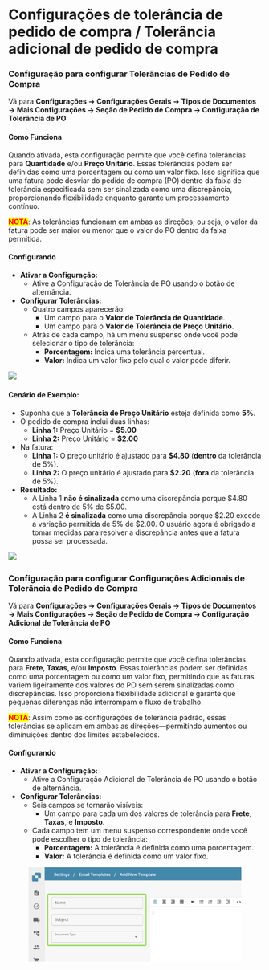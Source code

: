 # Configurações de tolerância de pedido de compra / Tolerância adicional de pedido de compra

### **Configuração para configurar Tolerâncias de Pedido de Compra**

Vá para **Configurações → Configurações Gerais → Tipos de Documentos → Mais Configurações → Seção de Pedido de Compra → Configuração de Tolerância de PO**

#### **Como Funciona**

Quando ativada, esta configuração permite que você defina tolerâncias para **Quantidade** e/ou **Preço Unitário**. Essas tolerâncias podem ser definidas como uma porcentagem ou como um valor fixo. Isso significa que uma fatura pode desviar do pedido de compra (PO) dentro da faixa de tolerância especificada sem ser sinalizada como uma discrepância, proporcionando flexibilidade enquanto garante um processamento contínuo.

<mark style="color:red;">**NOTA**</mark>: As tolerâncias funcionam em ambas as direções; ou seja, o valor da fatura pode ser maior ou menor que o valor do PO dentro da faixa permitida.

#### **Configurando**

* **Ativar a Configuração:**
  * Ative a Configuração de Tolerância de PO usando o botão de alternância.
* **Configurar Tolerâncias:**
  * Quatro campos aparecerão:
    * Um campo para o **Valor de Tolerância de Quantidade**.
    * Um campo para o **Valor de Tolerância de Preço Unitário**.
  * Atrás de cada campo, há um menu suspenso onde você pode selecionar o tipo de tolerância:
    * **Porcentagem:** Indica uma tolerância percentual.
    * **Valor:** Indica um valor fixo pelo qual o valor pode diferir.

![](https://files.gitbook.com/v0/b/gitbook-x-prod.appspot.com/o/spaces%2FT2n2w4uDCJvv7CJ5zrdk%2Fuploads%2Fs661pgIKUsLzwhxU4kes%2Fimage.png?alt=media\&token=6d152cde-14d8-4caf-bcc8-acf1a1fe497c)

#### **Cenário de Exemplo:**

* Suponha que a **Tolerância de Preço Unitário** esteja definida como **5%**.
* O pedido de compra inclui duas linhas:
  * **Linha 1:** Preço Unitário = **$5.00**
  * **Linha 2:** Preço Unitário = **$2.00**
* Na fatura:
  * **Linha 1:** O preço unitário é ajustado para **$4.80** (**dentro** da tolerância de 5%).
  * **Linha 2:** O preço unitário é ajustado para **$2.20** (**fora** da tolerância de 5%).
* **Resultado:**
  * A Linha 1 **não é sinalizada** como uma discrepância porque $4.80 está dentro de 5% de $5.00.
  * A Linha 2 **é sinalizada** como uma discrepância porque $2.20 excede a variação permitida de 5% de $2.00. O usuário agora é obrigado a tomar medidas para resolver a discrepância antes que a fatura possa ser processada.

![](https://files.gitbook.com/v0/b/gitbook-x-prod.appspot.com/o/spaces%2FT2n2w4uDCJvv7CJ5zrdk%2Fuploads%2Fn5ki5044GfbGekHWyjhs%2Fimage.png?alt=media\&token=6e1e641b-4d6d-4236-a375-72edcfc98529)

### Configuração para configurar Configurações Adicionais de Tolerância de Pedido de Compra

Vá para **Configurações → Configurações Gerais → Tipos de Documentos → Mais Configurações → Seção de Pedido de Compra → Configuração Adicional de Tolerância de PO**

#### **Como Funciona**

Quando ativada, esta configuração permite que você defina tolerâncias para **Frete**, **Taxas**, e/ou **Imposto**. Essas tolerâncias podem ser definidas como uma porcentagem ou como um valor fixo, permitindo que as faturas variem ligeiramente dos valores do PO sem serem sinalizadas como discrepâncias. Isso proporciona flexibilidade adicional e garante que pequenas diferenças não interrompam o fluxo de trabalho.

<mark style="color:red;">**NOTA**</mark>: Assim como as configurações de tolerância padrão, essas tolerâncias se aplicam em ambas as direções—permitindo aumentos ou diminuições dentro dos limites estabelecidos.

#### **Configurando**

* **Ativar a Configuração:**
  * Ative a Configuração Adicional de Tolerância de PO usando o botão de alternância.
* **Configurar Tolerâncias:**
  * Seis campos se tornarão visíveis:
    * Um campo para cada um dos valores de tolerância para **Frete**, **Taxas**, e **Imposto**.
  * Cada campo tem um menu suspenso correspondente onde você pode escolher o tipo de tolerância:
    * **Porcentagem:** A tolerância é definida como uma porcentagem.
    * **Valor:** A tolerância é definida como um valor fixo.

<figure><img src="../../../../../../.gitbook/assets/image (2).png" alt=""><figcaption></figcaption></figure>
